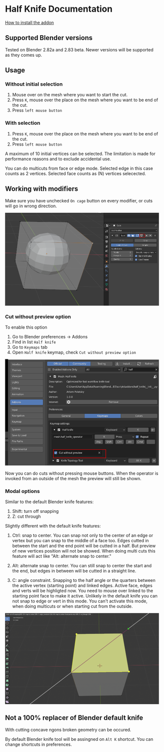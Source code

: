 # Half Knife Documentation

[How to install the addon](./install.md)

## Supported Blender versions
Tested on Blender 2.82a and 2.83 beta. Newer versions will be supported as they comes up. 

## Usage

### Without initial selection
1. Mouse over on the mesh where you want to start the cut. 
2. Press `K`, mouse over the place on the mesh where you want to be end of the cut. 
3. Press `left mouse button`

### With selection 
1. Press `K`, mouse over the place on the mesh where you want to be end of the cut. 
2. Press `left mouse button`

A maximum of 10 initial vertices can be selected. The limitation is made for performance reasons and to exclude accidental use.

You can do multicuts from face or edge mode. Selected edge in this case counts as 2 vertices. Selected face counts as (N) vertices selecected.

## Working with modifiers  

Make sure you have unchecked `On cage` button on every modifier, or cuts will go in wrong direction.

![](https://raw.githubusercontent.com/artempoletsky/half_knife_docs/master/img/4.png)

### Cut without preview option

To enable this option
1. Go to Blender preferences -> Addons
2. Find in list `Half knife`
3. Go to `Keymaps` tab
4. Open `Half knife` keymap, check `Cut without preview option`

![](https://raw.githubusercontent.com/artempoletsky/half_knife_docs/master/img/5.png)

Now you can do cuts without pressing mouse buttons. 
When the operator is invoked from an outside of the mesh the preview will still be shown.

### Modal options
Similar to the default Blender knife features:

1. Shift: turn off snapping
2. Z: cut through

Slightly different with the default knife features:

1. Ctrl: snap to center. You can snap not only to the center of an edge or vertex but you can snap to the middle of a face too. Edges cutted in between the start and the end point will be cutted in a half. But preview of new vertices position will not be showed. When doing multi cuts this feature will act like "Alt: alternate snap to center."

2. Alt: alternate snap to center. You can still snap to center the start and the end, but edges in between will be cutted in a straight line. 

3. С: angle constraint. Snapping to the half angle or the quarters between the active vertex (starting point) and linked edges. Active face, edges and verts will be highligted now. You need to mouse over linked to the starting point face to make it active. Unlikely in the default knife you can not snap to edge or vert in this mode. You can't activate this mode, when doing multicuts or when starting cut from the outside.

![](https://raw.githubusercontent.com/artempoletsky/half_knife_docs/master/img/angle_constraint.png)

## Not a 100% replacer of Blender default knife

With cutting concave ngons broken geometry can be occured. 

By default Blender knife tool will be assingned on `Alt K` shortcut. You can change shortcuts in preferences. 
